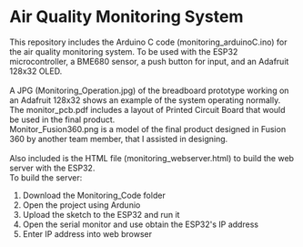 # Air Quality Monitoring System
This repository includes the Arduino C code (monitoring_arduinoC.ino) for the air quality monitoring system. To be used with the ESP32 microcontroller, a BME680 sensor, a push button for input, and an Adafruit 128x32 OLED. <br />
\
A JPG (Monitoring_Operation.jpg) of the breadboard prototype working on an Adafruit 128x32 shows an example of the system operating normally. <br />
The monitor_pcb.pdf includes a layout of Printed Circuit Board that would be used in the final product. <br />
Monitor_Fusion360.png is a model of the final product designed in Fusion 360 by another team member, that I assisted in designing. <br />
\
Also included is the HTML file (monitoring_webserver.html) to build the web server with the ESP32. <br />
To build the server: 
1. Download the Monitoring_Code folder
2. Open the project using Ardunio
3. Upload the sketch to the ESP32 and run it
4. Open the serial monitor and use obtain the ESP32's IP address
5. Enter IP address into web browser 
